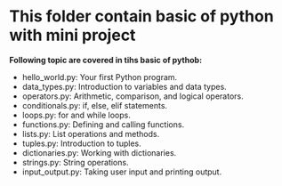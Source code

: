 # This folder contain basic of python with mini project
**Following topic are covered in tihs basic of pythob:**

* hello_world.py: Your first Python program.
* data_types.py: Introduction to variables and data types.
* operators.py: Arithmetic, comparison, and logical operators.
* conditionals.py: if, else, elif statements.
* loops.py: for and while loops.
* functions.py: Defining and calling functions.
* lists.py: List operations and methods.
* tuples.py: Introduction to tuples.
* dictionaries.py: Working with dictionaries.
* strings.py: String operations.
* input_output.py: Taking user input and printing output.
